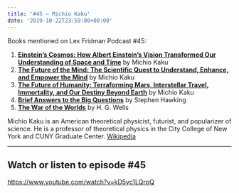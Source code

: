 ```yaml
---
title: '#45 – Michio Kaku'
date: '2019-10-22T23:59:00+00:00'
---
```


Books mentioned on Lex Fridman Podcast #45:

1. <b><a href="https://amzn.to/3tH6OHc" target="_blank" rel="sponsored noopener noreferrer">Einstein’s Cosmos: How Albert Einstein’s Vision Transformed Our Understanding of Space and Time</a></b> by Michio Kaku
2. <b><a href="https://amzn.to/3AwMJqJ" target="_blank" rel="sponsored noopener noreferrer">The Future of the Mind: The Scientific Quest to Understand, Enhance, and Empower the Mind</a></b> by Michio Kaku
3. <b><a href="https://amzn.to/3EJ9nPh" target="_blank" rel="sponsored noopener noreferrer">The Future of Humanity: Terraforming Mars, Interstellar Travel, Immortality, and Our Destiny Beyond Earth</a></b> by Michio Kaku
4. <b><a href="https://amzn.to/3ELHWUU" target="_blank" rel="sponsored noopener noreferrer">Brief Answers to the Big Questions</a></b> by Stephen Hawking
5. <b><a href="https://amzn.to/3Gspa6p" target="_blank" rel="sponsored noopener noreferrer">The War of the Worlds</a></b> by H. G. Wells

<!--more-->

Michio Kaku is an American theoretical physicist, futurist, and popularizer of science. He is a professor of theoretical physics in the City College of New York and CUNY Graduate Center. <a href="https://en.wikipedia.org/wiki/Michio_Kaku" target="_blank">Wikipedia</a>

- - - - - -

## Watch or listen to episode #45

<https://www.youtube.com/watch?v=kD5yc1LQrpQ>